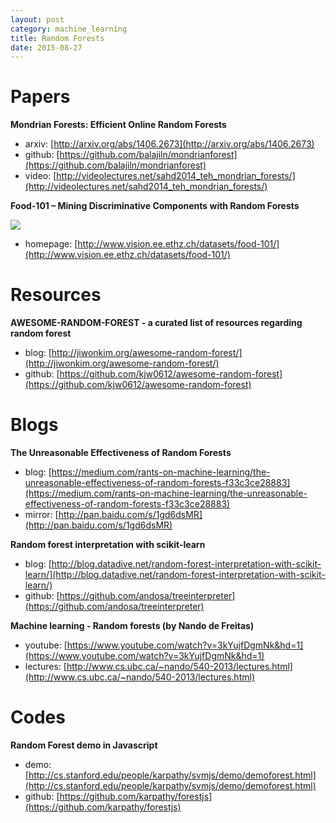 ```yaml
---
layout: post
category: machine_learning
title: Random Forests
date: 2015-08-27
---
```


# Papers

**Mondrian Forests: Efficient Online Random Forests**

- arxiv: [http://arxiv.org/abs/1406.2673](http://arxiv.org/abs/1406.2673)
- github: [https://github.com/balajiln/mondrianforest](https://github.com/balajiln/mondrianforest)
- video: [http://videolectures.net/sahd2014_teh_mondrian_forests/](http://videolectures.net/sahd2014_teh_mondrian_forests/)

**Food-101 – Mining Discriminative Components with Random Forests**

![](http://www.vision.ee.ethz.ch/datasets/food-101/static/img/rf-comp-mining.png)

- homepage: [http://www.vision.ee.ethz.ch/datasets/food-101/](http://www.vision.ee.ethz.ch/datasets/food-101/)

# Resources

**AWESOME-RANDOM-FOREST - a curated list of resources regarding random forest**

- blog: [http://jiwonkim.org/awesome-random-forest/](http://jiwonkim.org/awesome-random-forest/)
- github: [https://github.com/kjw0612/awesome-random-forest](https://github.com/kjw0612/awesome-random-forest)

# Blogs

**The Unreasonable Effectiveness of Random Forests**

- blog: [https://medium.com/rants-on-machine-learning/the-unreasonable-effectiveness-of-random-forests-f33c3ce28883](https://medium.com/rants-on-machine-learning/the-unreasonable-effectiveness-of-random-forests-f33c3ce28883)
- mirror: [http://pan.baidu.com/s/1gd6dsMR](http://pan.baidu.com/s/1gd6dsMR)

**Random forest interpretation with scikit-learn**

- blog: [http://blog.datadive.net/random-forest-interpretation-with-scikit-learn/](http://blog.datadive.net/random-forest-interpretation-with-scikit-learn/)
- github: [https://github.com/andosa/treeinterpreter](https://github.com/andosa/treeinterpreter)

**Machine learning - Random forests (by Nando de Freitas)**

- youtube: [https://www.youtube.com/watch?v=3kYujfDgmNk&hd=1](https://www.youtube.com/watch?v=3kYujfDgmNk&hd=1)
- lectures: [http://www.cs.ubc.ca/~nando/540-2013/lectures.html](http://www.cs.ubc.ca/~nando/540-2013/lectures.html)

# Codes

**Random Forest demo in Javascript**

- demo: [http://cs.stanford.edu/people/karpathy/svmjs/demo/demoforest.html](http://cs.stanford.edu/people/karpathy/svmjs/demo/demoforest.html)
- github: [https://github.com/karpathy/forestjs](https://github.com/karpathy/forestjs)